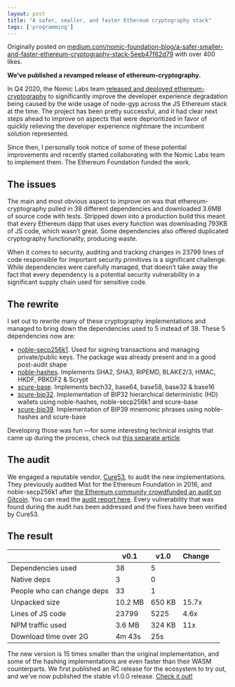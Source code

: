 ```yaml
---
layout: post
title: "A safer, smaller, and faster Ethereum cryptography stack"
tags: ['programming']
---
```


Originally posted on [medium.com/nomic-foundation-blog/a-safer-smaller-and-faster-ethereum-cryptography-stack-5eeb47f62d79](https://medium.com/nomic-foundation-blog/a-safer-smaller-and-faster-ethereum-cryptography-stack-5eeb47f62d79) with over 400 likes.

**We’ve published a revamped release of ethereum-cryptography.**

In Q4 2020, the Nomic Labs team [released and deployed ethereum-cryptography](https://medium.com/nomic-labs-blog/turning-a-page-in-ethereum-javascript-history-4ec89136fccc) to significantly improve the developer experience degradation being caused by the wide usage of node-gyp across the JS Ethereum stack at the time. The project has been pretty successful, and it had clear next steps ahead to improve on aspects that were deprioritized in favor of quickly relieving the developer experience nightmare the incumbent solution represented.

Since then, I personally took notice of some of these potential improvements and recently started collaborating with the Nomic Labs team to implement them. The Ethereum Foundation funded the work.

## The issues

The main and most obvious aspect to improve on was that ethereum-cryptography pulled in 38 different dependencies and downloaded 3.6MB of source code with tests. Stripped down into a production build this meant that every Ethereum dapp that uses every function was downloading 793KB of JS code, which wasn’t great. Some dependencies also offered duplicated cryptography functionality, producing waste.

When it comes to security, auditing and tracking changes in 23799 lines of code responsible for important security primitives is a significant challenge. While dependencies were carefully managed, that doesn’t take away the fact that every dependency is a potential security vulnerability in a significant supply chain used for sensitive code.

## The rewrite

I set out to rewrite many of these cryptography implementations and managed to bring down the dependencies used to 5 instead of 38. These 5 dependencies now are:

- [noble-secp256k1](https://github.com/paulmillr/noble-secp256k1). Used for signing transactions and managing private/public keys. The package was already present and in a good post-audit shape
- [noble-hashes](https://github.com/paulmillr/noble-hashes). Implements SHA2, SHA3, RIPEMD, BLAKE2/3, HMAC, HKDF, PBKDF2 & Scrypt
- [scure-base](https://github.com/paulmillr/scure-base). Implements bech32, base64, base58, base32 & base16
- [scure-bip32](https://github.com/paulmillr/scure-bip32). Implementation of BIP32 hierarchical deterministic (HD) wallets using noble-hashes, noble-secp256k1 and scure-base
- [scure-bip39](https://github.com/paulmillr/scure-bip39). Implementation of BIP39 mnemonic phrases using noble-hashes and scure-base

Developing those was fun —for some interesting technical insights that came up during the process, check out [this separate article](https://gist.github.com/paulmillr/bff927eb421457c9e2efddd26082cc7a).

## The audit
We engaged a reputable vendor, [Cure53](https://cure53.de/), to audit the new implementations. They previously audited Mist for the Ethereum Foundation in 2016, and noble-secp256k1 after [the Ethereum community crowdfunded an audit on Gitcoin](https://gitcoin.co/grants/2451/audit-of-noble-secp256k1-cryptographic-library). You can read the [audit report here](https://cure53.de/pentest-report_hashing-libs.pdf). Every vulnerability that was found during the audit has been addressed and the fixes have been verified by Cure53.

## The result

|                             | v0.1    | v1.0   | Change |   |
|-----------------------------|---------|--------|--------|---|
| Dependencies used           | 38      | 5      |        |   |
| Native deps                 | 3       | 0      |        |   |
| People who can change deps  | 33      | 1      |        |   |
| Unpacked size               | 10.2 MB | 650 KB | 15.7x  |   |
| Lines of JS code            | 23799   | 5225   | 4.6x   |   |
| NPM traffic used            | 3.6 MB  | 324 KB | 11x    |   |
| Download time over 2G       | 4m 43s  | 25s    |        |   |

The new version is 15 times smaller than the original implementation, and some of the hashing implementations are even faster than their WASM counterparts.
We first published an RC release for the ecosystem to try out, and we’ve now published the stable v1.0.0 release. [Check it out!](https://github.com/ethereum/js-ethereum-cryptography/)
